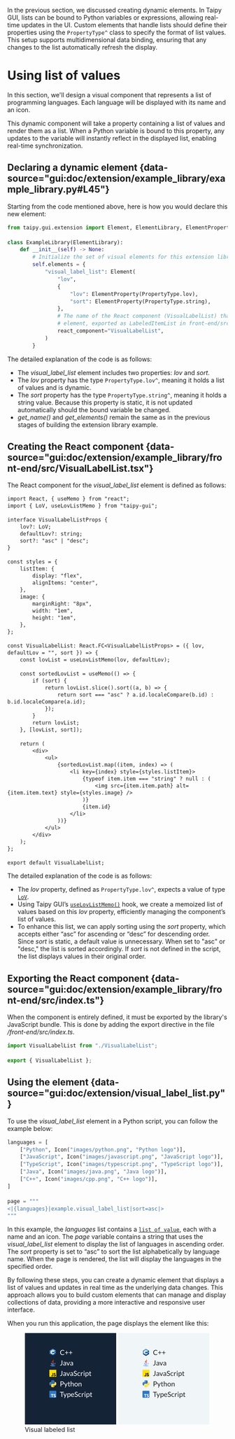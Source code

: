 In the previous section, we discussed creating dynamic elements. In Taipy GUI, lists can be bound to Python variables or
expressions, allowing real-time updates in the UI. Custom elements that handle lists should define their properties using
the `PropertyType^` class to specify the format of list values. This setup supports multidimensional data binding, ensuring
that any changes to the list automatically refresh the display.

# Using list of values

In this section, we'll design a visual component that represents a list of programming languages. Each language will be
displayed with its name and an icon.

This dynamic component will take a property containing a list of values and render them as a list.
When a Python variable is bound to this property,
any updates to the variable will instantly reflect in the displayed list, enabling real-time synchronization.

## Declaring a dynamic element {data-source="gui:doc/extension/example_library/example_library.py#L45"}

Starting from the code mentioned above, here is how you would declare this new element:
```python title="example_library.py"
from taipy.gui.extension import Element, ElementLibrary, ElementProperty, PropertyType

class ExampleLibrary(ElementLibrary):
    def __init__(self) -> None:
        # Initialize the set of visual elements for this extension library
        self.elements = {
            "visual_label_list": Element(
                "lov",
                {
                    "lov": ElementProperty(PropertyType.lov),
                    "sort": ElementProperty(PropertyType.string),
                },
                # The name of the React component (VisualLabelList) that implements this custom
                # element, exported as LabeledItemList in front-end/src/index.ts
                react_component="VisualLabelList",
            )
        }
```
The detailed explanation of the code is as follows:

- The *visual_label_list* element includes two properties: *lov* and *sort*.
- The *lov* property has the type `PropertyType.lov^`, meaning it holds a list of values and is dynamic.
- The *sort* property has the type `PropertyType.string^`, meaning it holds a string value. Because this property is
  static, it is not updated automatically should the bound variable be changed.
- *get_name()* and *get_elements()* remain the same as in the previous stages of building the extension library example.

## Creating the React component {data-source="gui:doc/extension/example_library/front-end/src/VisualLabelList.tsx"}

The React component for the *visual_label_list* element is defined as follows:
```tsx title="VisualLabelList.tsx" linenums="1"
import React, { useMemo } from "react";
import { LoV, useLovListMemo } from "taipy-gui";

interface VisualLabelListProps {
    lov?: LoV;
    defaultLov?: string;
    sort?: "asc" | "desc";
}

const styles = {
    listItem: {
        display: "flex",
        alignItems: "center",
    },
    image: {
        marginRight: "8px",
        width: "1em",
        height: "1em",
    },
};

const VisualLabelList: React.FC<VisualLabelListProps> = ({ lov, defaultLov = "", sort }) => {
    const lovList = useLovListMemo(lov, defaultLov);

    const sortedLovList = useMemo(() => {
        if (sort) {
            return lovList.slice().sort((a, b) => {
                return sort === "asc" ? a.id.localeCompare(b.id) : b.id.localeCompare(a.id);
            });
        }
        return lovList;
    }, [lovList, sort]);

    return (
        <div>
            <ul>
                {sortedLovList.map((item, index) => (
                    <li key={index} style={styles.listItem}>
                        {typeof item.item === "string" ? null : (
                            <img src={item.item.path} alt={item.item.text} style={styles.image} />
                        )}
                        {item.id}
                    </li>
                ))}
            </ul>
        </div>
    );
};

export default VisualLabelList;
```

The detailed explanation of the code is as follows:

- The *lov* property, defined as `PropertyType.lov^`, expects a value of type
  [`LoV`](../../../../refmans/reference_guiext/type-aliases/LoV.md).
- Using Taipy GUI’s [`useLovListMemo()`](../../../../refmans/reference_guiext/functions/useLovListMemo.md) hook, we
  create a memoized list of values based on this *lov* property, efficiently managing the component’s list of values.
- To enhance this list, we can apply sorting using the *sort* property, which accepts either “asc” for ascending or
  “desc” for descending order. Since *sort* is static, a default value is unnecessary. When set to "asc" or "desc," the
  list is sorted accordingly. If *sort* is not defined in the script, the list displays values in their original order.

## Exporting the React component {data-source="gui:doc/extension/example_library/front-end/src/index.ts"}

When the component is entirely defined, it must be exported by the library's JavaScript bundle.
This is done by adding the export directive in the file *<project dir>/<package dir>front-end/src/index.ts*.

```js title="index.ts"
import VisualLabelList from "./VisualLabelList";

export { VisualLabelList };
```

## Using the element {data-source="gui:doc/extension/visual_label_list.py"}

To use the *visual_label_list* element in a Python script, you can follow the example below:
```py title="List of items"
languages = [
    ["Python", Icon("images/python.png", "Python logo")],
    ["JavaScript", Icon("images/javascript.png", "JavaScript logo")],
    ["TypeScript", Icon("images/typescript.png", "TypeScript logo")],
    ["Java", Icon("images/java.png", "Java logo")],
    ["C++", Icon("images/cpp.png", "C++ logo")],
]

page = """
<|{languages}|example.visual_label_list|sort=asc|>
"""
```

In this example, the *languages* list contains a [`list of value`](../../binding.md#list-of-values),
each with a name and an icon. The *page* variable contains a string that uses the *visual_label_list* element to display
the list of languages in ascending order. The *sort* property is set to “asc” to sort the list alphabetically by
language name. When the page is rendered, the list will display the languages in the specified order.

By following these steps, you can create a dynamic element that displays a list of values and updates in real time as
the underlying data changes. This approach allows you to build custom elements that can manage and display collections
of data, providing a more interactive and responsive user interface.

When you run this application, the page displays the element like this:

<figure>
    <img src="../visual_label_list-d.png" class="visible-dark"/>
    <img src="../visual_label_list-l.png" class="visible-light"/>
    <figcaption>Visual labeled list</figcaption>
</figure>

